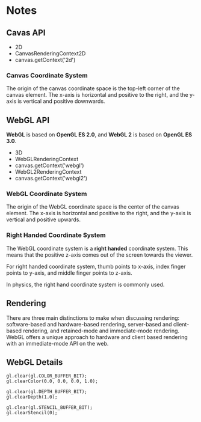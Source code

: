 # Notes

## Cavas API
- 2D
- CanvasRenderingContext2D
- canvas.getContext('2d')

### Canvas Coordinate System
The origin of the canvas coordinate space is the top-left corner of the canvas element. The x-axis is horizontal and positive to the right, and the y-axis is vertical and positive downwards.

## WebGL API
__WebGL__ is based on __OpenGL ES 2.0__, and __WebGL 2__ is based on __OpenGL ES 3.0__.

- 3D
- WebGLRenderingContext
- canvas.getContext('webgl')
- WebGL2RenderingContext
- canvas.getContext('webgl2')

### WebGL Coordinate System
The origin of the WebGL coordinate space is the center of the canvas element. The x-axis is horizontal and positive to the right, and the y-axis is vertical and positive upwards.

### Right Handed Coordinate System
The WebGL coordinate system is a __right handed__ coordinate system. This means that the positive z-axis comes out of the screen towards the viewer.

For right handed coordinate system, thumb points to x-axis, index finger points to y-axis, and middle finger points to z-axis.

In physics, the right hand coordinate system is commonly used.

## Rendering
There are three main distinctions to make when discussing rendering: software-based and hardware-based rendering, server-based and client-based rendering, and retained-mode and immediate-mode rendering. WebGL offers a unique approach to hardware and client based rendering with an immediate-mode API on the web.

## WebGL Details
```
gl.clear(gl.COLOR_BUFFER_BIT);
gl.clearColor(0.0, 0.0, 0.0, 1.0);

gl.clear(gl.DEPTH_BUFFER_BIT);
gl.clearDepth(1.0);

gl.clear(gl.STENCIL_BUFFER_BIT);
gl.clearStencil(0);
```
